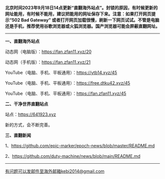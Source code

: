 **北京时间2023年9月18日14点更新“直翻海外站点”。封锁的原因，有时候更新的网址能用，有时候不能用，建议把能用的网址保存下来。注意：如果打开网页提示“502 Bad Gateway” 或者打开网页加载很慢，刷新一下网页试试。不管是电脑还是手机，推荐使用谷歌浏览器或火狐浏览器。国产浏览器可能会屏蔽直翻网址。**

***

**一、直翻海外站点**

动态网（电脑版）：https://fan.zfan11.xyz/20 

动态网（手机版）：https://fan.zfan11.xyz/21 

YouTube（电脑、手机、平板通用）：https://ytb14.xyz/45 

YouTube（电脑、手机、平板通用）：https://free.dtku42.xyz/45

YouTube（电脑、手机、平板通用）：https://fan.zfan11.xyz/45 

**二、干净世界直翻站点**

站点：https://641923.xyz 

新的方式，会不断完善。

**三、直翻新闻**

1、https://github.com/epic-marker/epoch-news/blob/master/README.md

2、https://github.com/duty-machine/news/blob/main/README.md

***


有问题可以发邮件至海外邮箱kebi2014@gmail.com